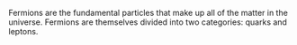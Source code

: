 Fermions are the fundamental particles that make up all of the matter in the universe. Fermions are themselves divided into two categories: quarks and leptons.